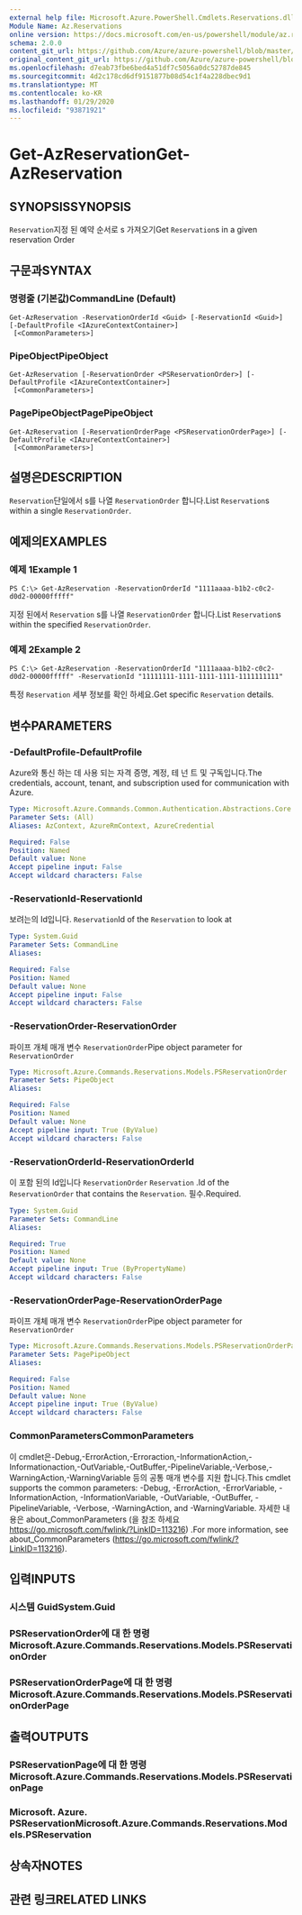 ```yaml
---
external help file: Microsoft.Azure.PowerShell.Cmdlets.Reservations.dll-Help.xml
Module Name: Az.Reservations
online version: https://docs.microsoft.com/en-us/powershell/module/az.reservations/get-azreservation
schema: 2.0.0
content_git_url: https://github.com/Azure/azure-powershell/blob/master/src/Reservations/Reservations/help/Get-AzReservation.md
original_content_git_url: https://github.com/Azure/azure-powershell/blob/master/src/Reservations/Reservations/help/Get-AzReservation.md
ms.openlocfilehash: d7eab73fbe6bed4a51df7c5056a0dc52787de845
ms.sourcegitcommit: 4d2c178cd6df9151877b08d54c1f4a228dbec9d1
ms.translationtype: MT
ms.contentlocale: ko-KR
ms.lasthandoff: 01/29/2020
ms.locfileid: "93871921"
---
```

# <span data-ttu-id="28a1c-101">Get-AzReservation</span><span class="sxs-lookup"><span data-stu-id="28a1c-101">Get-AzReservation</span></span>

## <span data-ttu-id="28a1c-102">SYNOPSIS</span><span class="sxs-lookup"><span data-stu-id="28a1c-102">SYNOPSIS</span></span>
<span data-ttu-id="28a1c-103">`Reservation`지정 된 예약 순서로 s 가져오기</span><span class="sxs-lookup"><span data-stu-id="28a1c-103">Get `Reservation`s in a given reservation Order</span></span>

## <span data-ttu-id="28a1c-104">구문과</span><span class="sxs-lookup"><span data-stu-id="28a1c-104">SYNTAX</span></span>

### <span data-ttu-id="28a1c-105">명령줄 (기본값)</span><span class="sxs-lookup"><span data-stu-id="28a1c-105">CommandLine (Default)</span></span>
```
Get-AzReservation -ReservationOrderId <Guid> [-ReservationId <Guid>] [-DefaultProfile <IAzureContextContainer>]
 [<CommonParameters>]
```

### <span data-ttu-id="28a1c-106">PipeObject</span><span class="sxs-lookup"><span data-stu-id="28a1c-106">PipeObject</span></span>
```
Get-AzReservation [-ReservationOrder <PSReservationOrder>] [-DefaultProfile <IAzureContextContainer>]
 [<CommonParameters>]
```

### <span data-ttu-id="28a1c-107">PagePipeObject</span><span class="sxs-lookup"><span data-stu-id="28a1c-107">PagePipeObject</span></span>
```
Get-AzReservation [-ReservationOrderPage <PSReservationOrderPage>] [-DefaultProfile <IAzureContextContainer>]
 [<CommonParameters>]
```

## <span data-ttu-id="28a1c-108">설명은</span><span class="sxs-lookup"><span data-stu-id="28a1c-108">DESCRIPTION</span></span>
<span data-ttu-id="28a1c-109">`Reservation`단일에서 s를 나열 `ReservationOrder` 합니다.</span><span class="sxs-lookup"><span data-stu-id="28a1c-109">List `Reservation`s within a single `ReservationOrder`.</span></span>

## <span data-ttu-id="28a1c-110">예제의</span><span class="sxs-lookup"><span data-stu-id="28a1c-110">EXAMPLES</span></span>

### <span data-ttu-id="28a1c-111">예제 1</span><span class="sxs-lookup"><span data-stu-id="28a1c-111">Example 1</span></span>
```
PS C:\> Get-AzReservation -ReservationOrderId "1111aaaa-b1b2-c0c2-d0d2-00000fffff"
```

<span data-ttu-id="28a1c-112">지정 된에서 `Reservation` s를 나열 `ReservationOrder` 합니다.</span><span class="sxs-lookup"><span data-stu-id="28a1c-112">List `Reservation`s within the specified `ReservationOrder`.</span></span>

### <span data-ttu-id="28a1c-113">예제 2</span><span class="sxs-lookup"><span data-stu-id="28a1c-113">Example 2</span></span>
```
PS C:\> Get-AzReservation -ReservationOrderId "1111aaaa-b1b2-c0c2-d0d2-00000fffff" -ReservationId "11111111-1111-1111-1111-1111111111"
```

<span data-ttu-id="28a1c-114">특정 `Reservation` 세부 정보를 확인 하세요.</span><span class="sxs-lookup"><span data-stu-id="28a1c-114">Get specific `Reservation` details.</span></span>

## <span data-ttu-id="28a1c-115">변수</span><span class="sxs-lookup"><span data-stu-id="28a1c-115">PARAMETERS</span></span>

### <span data-ttu-id="28a1c-116">-DefaultProfile</span><span class="sxs-lookup"><span data-stu-id="28a1c-116">-DefaultProfile</span></span>
<span data-ttu-id="28a1c-117">Azure와 통신 하는 데 사용 되는 자격 증명, 계정, 테 넌 트 및 구독입니다.</span><span class="sxs-lookup"><span data-stu-id="28a1c-117">The credentials, account, tenant, and subscription used for communication with Azure.</span></span>

```yaml
Type: Microsoft.Azure.Commands.Common.Authentication.Abstractions.Core.IAzureContextContainer
Parameter Sets: (All)
Aliases: AzContext, AzureRmContext, AzureCredential

Required: False
Position: Named
Default value: None
Accept pipeline input: False
Accept wildcard characters: False
```

### <span data-ttu-id="28a1c-118">-ReservationId</span><span class="sxs-lookup"><span data-stu-id="28a1c-118">-ReservationId</span></span>
<span data-ttu-id="28a1c-119">보려는의 Id입니다. `Reservation`</span><span class="sxs-lookup"><span data-stu-id="28a1c-119">Id of the `Reservation` to look at</span></span>

```yaml
Type: System.Guid
Parameter Sets: CommandLine
Aliases:

Required: False
Position: Named
Default value: None
Accept pipeline input: False
Accept wildcard characters: False
```

### <span data-ttu-id="28a1c-120">-ReservationOrder</span><span class="sxs-lookup"><span data-stu-id="28a1c-120">-ReservationOrder</span></span>
<span data-ttu-id="28a1c-121">파이프 개체 매개 변수 `ReservationOrder`</span><span class="sxs-lookup"><span data-stu-id="28a1c-121">Pipe object parameter for `ReservationOrder`</span></span>

```yaml
Type: Microsoft.Azure.Commands.Reservations.Models.PSReservationOrder
Parameter Sets: PipeObject
Aliases:

Required: False
Position: Named
Default value: None
Accept pipeline input: True (ByValue)
Accept wildcard characters: False
```

### <span data-ttu-id="28a1c-122">-ReservationOrderId</span><span class="sxs-lookup"><span data-stu-id="28a1c-122">-ReservationOrderId</span></span>
<span data-ttu-id="28a1c-123">이 포함 된의 Id입니다 `ReservationOrder` `Reservation` .</span><span class="sxs-lookup"><span data-stu-id="28a1c-123">Id of the `ReservationOrder` that contains the `Reservation`.</span></span> <span data-ttu-id="28a1c-124">필수.</span><span class="sxs-lookup"><span data-stu-id="28a1c-124">Required.</span></span>

```yaml
Type: System.Guid
Parameter Sets: CommandLine
Aliases:

Required: True
Position: Named
Default value: None
Accept pipeline input: True (ByPropertyName)
Accept wildcard characters: False
```

### <span data-ttu-id="28a1c-125">-ReservationOrderPage</span><span class="sxs-lookup"><span data-stu-id="28a1c-125">-ReservationOrderPage</span></span>
<span data-ttu-id="28a1c-126">파이프 개체 매개 변수 `ReservationOrder`</span><span class="sxs-lookup"><span data-stu-id="28a1c-126">Pipe object parameter for `ReservationOrder`</span></span>

```yaml
Type: Microsoft.Azure.Commands.Reservations.Models.PSReservationOrderPage
Parameter Sets: PagePipeObject
Aliases:

Required: False
Position: Named
Default value: None
Accept pipeline input: True (ByValue)
Accept wildcard characters: False
```

### <span data-ttu-id="28a1c-127">CommonParameters</span><span class="sxs-lookup"><span data-stu-id="28a1c-127">CommonParameters</span></span>
<span data-ttu-id="28a1c-128">이 cmdlet은-Debug,-ErrorAction,-Erroraction,-InformationAction,-Informationaction,-OutVariable,-OutBuffer,-PipelineVariable,-Verbose,-WarningAction,-WarningVariable 등의 공통 매개 변수를 지원 합니다.</span><span class="sxs-lookup"><span data-stu-id="28a1c-128">This cmdlet supports the common parameters: -Debug, -ErrorAction, -ErrorVariable, -InformationAction, -InformationVariable, -OutVariable, -OutBuffer, -PipelineVariable, -Verbose, -WarningAction, and -WarningVariable.</span></span> <span data-ttu-id="28a1c-129">자세한 내용은 about_CommonParameters (을 참조 하세요 https://go.microsoft.com/fwlink/?LinkID=113216) .</span><span class="sxs-lookup"><span data-stu-id="28a1c-129">For more information, see about_CommonParameters (https://go.microsoft.com/fwlink/?LinkID=113216).</span></span>

## <span data-ttu-id="28a1c-130">입력</span><span class="sxs-lookup"><span data-stu-id="28a1c-130">INPUTS</span></span>

### <span data-ttu-id="28a1c-131">시스템 Guid</span><span class="sxs-lookup"><span data-stu-id="28a1c-131">System.Guid</span></span>

### <span data-ttu-id="28a1c-132">PSReservationOrder에 대 한 명령</span><span class="sxs-lookup"><span data-stu-id="28a1c-132">Microsoft.Azure.Commands.Reservations.Models.PSReservationOrder</span></span>

### <span data-ttu-id="28a1c-133">PSReservationOrderPage에 대 한 명령</span><span class="sxs-lookup"><span data-stu-id="28a1c-133">Microsoft.Azure.Commands.Reservations.Models.PSReservationOrderPage</span></span>

## <span data-ttu-id="28a1c-134">출력</span><span class="sxs-lookup"><span data-stu-id="28a1c-134">OUTPUTS</span></span>

### <span data-ttu-id="28a1c-135">PSReservationPage에 대 한 명령</span><span class="sxs-lookup"><span data-stu-id="28a1c-135">Microsoft.Azure.Commands.Reservations.Models.PSReservationPage</span></span>

### <span data-ttu-id="28a1c-136">Microsoft. Azure. PSReservation</span><span class="sxs-lookup"><span data-stu-id="28a1c-136">Microsoft.Azure.Commands.Reservations.Models.PSReservation</span></span>

## <span data-ttu-id="28a1c-137">상속자</span><span class="sxs-lookup"><span data-stu-id="28a1c-137">NOTES</span></span>

## <span data-ttu-id="28a1c-138">관련 링크</span><span class="sxs-lookup"><span data-stu-id="28a1c-138">RELATED LINKS</span></span>
